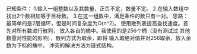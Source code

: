 已知条件：
	1.输入一组整数以及其数量，正负不定，数量不定。
	2.在输入数组中找出2个数相加等于目标数。
	3.在这一组数中，满足条件的数只有一对。
思路：
	最简单的是2层循环，但是时间复杂度为O(n^2)。
使用散列表提高查找速度。首先对所有数进行散列，
放入各自的桶中。我使用的是256个桶（没有测试过
其他数量对性能的影响），散列方式为取余，即将
输入取绝对值并对256取余，放入余数为下标的桶中。
冲突的解决方法为链式结构。
